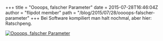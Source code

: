 +++
title = "Oooops, falscher Parameter"
date = 2015-07-28T16:46:04Z
author = "flipdot member"
path = "/blog/2015/07/28/oooops-falscher-parameter"
+++
Bei Software kompiliert man halt nochmal, aber hier: Ratschpeng.

[![Oooops, falscher
Parameter](/media/20150728_172217.serendipityThumb.jpg)](/media/20150728_172217.jpg)
